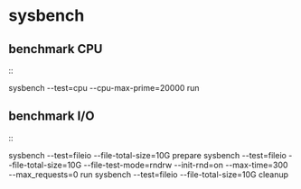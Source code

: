 # sysbench
benchmark CPU
-------------
::

 sysbench --test=cpu --cpu-max-prime=20000 run

benchmark I/O
-------------
:: 

 sysbench --test=fileio --file-total-size=10G prepare
 sysbench --test=fileio --file-total-size=10G --file-test-mode=rndrw --init-rnd=on --max-time=300 --max_requests=0 run
 sysbench --test=fileio --file-total-size=10G cleanup



